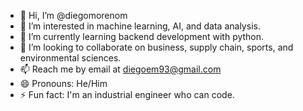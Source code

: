 - 👋 Hi, I’m @diegomorenom
- 👀 I’m interested in machine learning, AI, and data analysis.
- 🌱 I’m currently learning backend development with python.
- 💞️ I’m looking to collaborate on business, supply chain, sports, and environmental sciences.
- 📫 Reach me by email at diegoem93@gmail.com
- 😄 Pronouns: He/Him
- ⚡ Fun fact: I'm an industrial engineer who can code.

<!---
diegomorenom/diegomorenom is a ✨ special ✨ repository because its `README.md` (this file) appears on your GitHub profile.
You can click the Preview link to take a look at your changes.
--->
